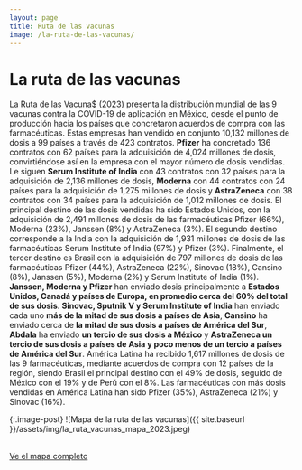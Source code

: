 ```yaml
---
layout: page
title: Ruta de las vacunas
image: /la-ruta-de-las-vacunas/
---
```


# La ruta de las vacunas

La Ruta de las Vacuna$ (2023) presenta la distribución mundial de las 9 vacunas contra la COVID-19 de aplicación en
México, desde el punto de producción hacia los países que concretaron acuerdos de compra con las farmacéuticas. Estas
empresas han vendido en conjunto 10,132 millones de dosis a 99 países a través de 423 contratos. **Pfizer** ha
concretado 136 contratos con 62 países para la adquisición de 4,024 millones de dosis, convirtiéndose así en la empresa
con el mayor número de dosis vendidas. Le siguen **Serum Institute of India** con 43 contratos con 32 países para la
adquisición de 2,136 millones de dosis, **Moderna** con 44 contratos con 24 países para la adquisición de 1,275 millones
de dosis y **AstraZeneca** con 38 contratos con 34 países para la adquisición de 1,012 millones de dosis. El principal
destino de las dosis vendidas ha sido Estados Unidos, con la adquisición de 2,491 millones de dosis de las farmacéuticas
Pfizer (66%), Moderna (23%), Janssen (8%) y AstraZeneca (3%). El segundo destino corresponde a la India con la
adquisición de 1,931 millones de dosis de las farmacéuticas Serum Institute of India (97%) y Pfizer (3%). Finalmente, el
tercer destino es Brasil con la adquisición de 797 millones de dosis de las farmacéuticas Pfizer (44%), AstraZeneca
(22%), Sinovac (18%), Cansino (8%), Janssen (5%), Moderna (2%) y Serum Institute of India (1%). **Janssen, Moderna y
Pfizer** han enviado dosis principalmente a **Estados Unidos, Canadá y países de Europa, en promedio cerca del 60% del
total de sus dosis**. **Sinovac, Sputnik V y Serum Institute of India** han enviado cada uno **más de la mitad de sus
dosis a países de Asia**, **Cansino** ha enviado cerca de **la mitad de sus dosis a países de América del Sur**,
**Abdala** ha enviado **un tercio de sus dosis a México** y **AstraZeneca un tercio de sus dosis a países de Asia y poco
menos de un tercio a países de América del Sur**. América Latina ha recibido 1,617 millones de dosis de las 9
farmacéuticas, mediante acuerdos de compra con 12 países de la región, siendo Brasil el principal destino con el 49% de
dosis, seguido de México con el 19% y de Perú con el 8%. Las farmacéuticas con más dosis vendidas en América Latina han
sido Pfizer (35%), AstraZeneca (21%) y Sinovac (16%).

{:.image-post}
![Mapa de la ruta de las vacunas]({{ site.baseurl }}/assets/img/la_ruta_vacunas_mapa_2023.jpeg)

<br>
<div class="text-center mb-5">
  <a class="btn btn-secondary" href="https://poderlatam.org/wp-content/uploads/2023/06/la_ruta_vacunas_mapa_2023.jpeg" target="_blank">Ve el mapa completo</a>
</div>